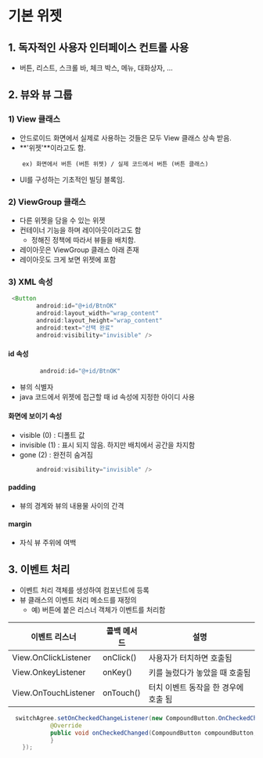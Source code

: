 # 기본 위젯

## 1. 독자적인 사용자 인터페이스 컨트롤 사용

- 버튼, 리스트, 스크롤 바, 체크 박스, 메뉴, 대화상자, ...

## 2. 뷰와 뷰 그룹

### 1) View 클래스

- 안드로이드 화면에서 실제로 사용하는 것들은 모두 View 클래스 상속 받음.
- **'위젯'**이라고도 함.

```
    ex) 화면에서 버튼 (버튼 위젯) / 실제 코드에서 버튼 (버튼 클래스)
```

- UI를 구성하는 기초적인 빌딩 블록임.

### 2) ViewGroup 클래스

- 다른 위젯을 담을 수 있는 위젯
- 컨테이너 기능을 하며 레이아웃이라고도 함
  - 정해진 정책에 따라서 뷰들을 배치함.
- 레이아웃은 ViewGroup 클래스 아래 존재
- 레이아웃도 크게 보면 위젯에 포함

### 3) XML 속성

```java
 <Button
        android:id="@+id/BtnOK"
        android:layout_width="wrap_content"
        android:layout_height="wrap_content"
        android:text="선택 완료"
        android:visibility="invisible" />
```

#### id 속성

```java
         android:id="@+id/BtnOK"
```

- 뷰의 식별자
- java 코드에서 위젯에 접근할 때 id 속성에 지정한 아이디 사용

#### 화면에 보이기 속성

- visible (0) : 디폴트 값
- invisible (1) : 표시 되지 않음. 하지만 배치에서 공간을 차지함
- gone (2) : 완전히 숨겨짐

```java
        android:visibility="invisible" />
```

#### padding

- 뷰의 경계와 뷰의 내용물 사이의 간격

#### margin

- 자식 뷰 주위에 여백

## 3. 이벤트 처리

- 이벤트 처리 객체를 생성하여 컴포넌트에 등록
- 뷰 클래스의 이벤트 처리 메소드를 재정의
  - 예) 버튼에 붙은 리스너 객체가 이벤트를 처리함

| 이벤트 리스너        | 콜백 메서드 | 설명                                 |
| -------------------- | ----------- | ------------------------------------ |
| View.OnClickListener | onClick()   | 사용자가 터치하면 호출됨             |
| View.OnkeyListener   | onKey()     | 키를 눌렀다가 놓았을 때 호출됨       |
| View.OnTouchListener | onTouch()   | 터치 이벤트 동작을 한 경우에 호출 됨 |

```java
  switchAgree.setOnCheckedChangeListener(new CompoundButton.OnCheckedChangeListener() {
            @Override
            public void onCheckedChanged(CompoundButton compoundButton, boolean b) {
            }
    });
```
